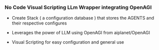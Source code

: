 ### No Code Visual Scripting LLm Wrapper integrating OpenAGI

- Create Stack ( a configuration database ) that stores the AGENTS and their respective configures

- Leverages the power of LLM using OpenAGI from aiplanet/OpenAGI

- Visual Scripting for easy configuration and general use
